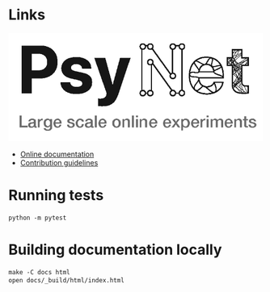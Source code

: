 # Links

![Logo](logo.png)

- [Online documentation](https://computational-audition-lab.gitlab.io/psynet/)
- [Contribution guidelines](https://gitlab.com/computational-audition-lab/computational-audition-lab/-/wikis/Computer-Resources/Tricks-for-git)

# Running tests

```
python -m pytest
```

# Building documentation locally

```
make -C docs html
open docs/_build/html/index.html
```
